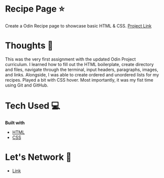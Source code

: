 # Recipe Page ⭐️

Create a Odin Recipe page to showcase basic HTML & CSS.
[Project Link](https://marceloquerque.github.io/odin-recipes/)

# Thoughts 💭

This was the very first assignment with the updated Odin Project curriculum. I learned how to fill out the HTML boilerplate, create directory and files, navigate through the terminal, input headers, paragraphs, images, and links. Alongside, I was able to create ordered and unordered lists for my recipes. Played a bit with CSS hover. Most importantly, it was my fist time using Git and GitHub.

# Tech Used 💻

**Built with**

- [HTML](https://developer.mozilla.org/en-US/docs/Web/HTML)
- [CSS](https://developer.mozilla.org/en-US/docs/Web/CSS)

# Let's Network 🔗

- [Link](https://www.instagram.com/marceloquerque/)
